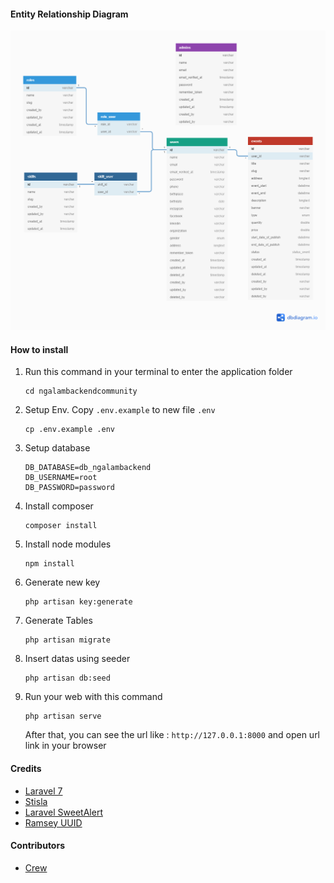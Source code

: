 #### Entity Relationship Diagram
[![ERD](https://raw.githubusercontent.com/ngalambackend/ngalambackend/master/ngalambackend-erd.png?token=ACMF5BFLOYKTPYIJVDDJQNS7CRRE4)](https://raw.githubusercontent.com/ngalambackend/ngalambackend/master/ngalambackend-erd.png?token=ACMF5BFLOYKTPYIJVDDJQNS7CRRE4)

#### How to install
1. Run this command in your terminal to enter the application folder
	```
	cd ngalambackendcommunity
    ```
2. Setup Env. Copy `.env.example` to new file `.env`
    ```
    cp .env.example .env
    ```
3. Setup database
    ```
    DB_DATABASE=db_ngalambackend
    DB_USERNAME=root
    DB_PASSWORD=password
    ```
4. Install composer
	```
	composer install
	```
5. Install node modules
    ```
    npm install 
    ```
6. Generate new key
    ```
    php artisan key:generate
    ```
7. Generate Tables
	```
	php artisan migrate
    ```
8. Insert datas using seeder 
    ```
    php artisan db:seed
    ```
9. Run your web with this command
    ```
    php artisan serve
    ```
    After that, you can see the url like : `http://127.0.0.1:8000` and open url link in your browser

#### Credits
* [Laravel 7](https://laravel.com/docs/7.x "Laravel 7")
* [Stisla](https://getstisla.com/ "Stisla")
* [Laravel SweetAlert](https://github.com/uxweb/sweet-alert "Laravel SweetAlert")
* [Ramsey UUID](https://github.com/ramsey/uuid "Ramsey UUID")

#### Contributors
* [Crew](https://github.com/orgs/ngalambackend/teams/crew/members "Crew")
